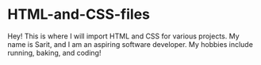 # HTML-and-CSS-files
Hey!
This is where I will import HTML and CSS for various projects.
My name is Sarit, and I am an aspiring software developer. My hobbies include running, baking, and coding!
